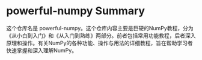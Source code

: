 # powerful-numpy Summary

这个仓库名是 powerful-numpy。这个仓库内容主要是巨硬的NumPy教程，分为《从小白到入门》和《从入门到熟练》两部分。前者包括常用功能教程，后者深入原理和操作。有关NumPy的各种功能、操作与用法的详细教程，旨在帮助学习者快速掌握和深入理解NumPy。